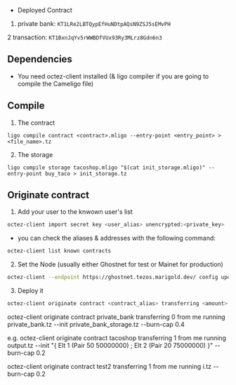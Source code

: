 -  Deployed Contract 

1. private bank: `KT1LRe2LBTQypEfHuNDtpAQsN9ZSJ5sEMvPH`

2 transaction: `KT1BxnJqYv5rWWBDfVUx93Ry3MLrz8Gdn6n3`


## Dependencies
- You need octez-client installed (& ligo compiler if you are going to compile the Cameligo file)

## Compile
1. The contract

`ligo compile contract <contract>.mligo --entry-point <entry_point> > <file_name>.tz`

2. The storage

`ligo compile storage tacoshop.mligo "$(cat init_storage.mligo)" --entry-point buy_taco > init_storage.tz`
## Originate contract
1. Add your user to the knwown user's list
```bash
octez-client import secret key <user_alias> unencrypted:<private_key>
```
- you can check the aliases & addresses with the following command:
```bash
octez-client list known contracts
```

2. Set the Node (usually either Ghostnet for test or Mainet for production)
```bash
octez-client --endpoint https://ghostnet.tezos.marigold.dev/ config update
```
3. Deploy it
```bash
octez-client originate contract <contract_alias> transferring <amount> from <sender> running <michelson_contract> --init <initial_value> --burn-cap 0.4
```

octez-client originate contract private_bank transferring 0 from me running private_bank.tz --init private_bank_storage.tz --burn-cap 0.4

e.g.
octez-client originate contract tacoshop  transferring 1 from me running output.tz --init "{ Elt 1 (Pair 50 50000000) ; Elt 2 (Pair 20 75000000) }" --burn-cap 0.2

octez-client originate contract test2 transferring 1 from me running i.tz --burn-cap 0.2